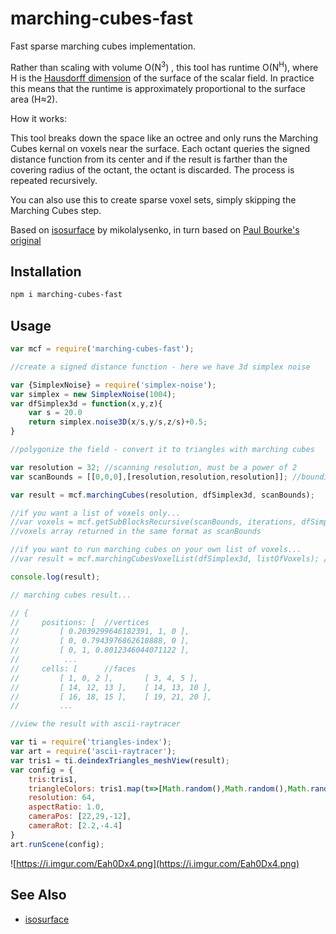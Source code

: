 # marching-cubes-fast

Fast sparse marching cubes implementation.

Rather than scaling with volume O(N<sup>3</sup>) , this tool has runtime O(N<sup>H</sup>), where H is the [Hausdorff dimension](https://en.wikipedia.org/wiki/Hausdorff_dimension) of the surface of the scalar field. In practice this means that the runtime is approximately proportional to the surface area (H≈2). 

How it works:

This tool breaks down the space like an octree and only runs the Marching Cubes kernal on voxels near the surface. Each octant queries the signed distance function from its center and if the result is farther than the covering radius of the octant, the octant is discarded. The process is repeated recursively.

You can also use this to create sparse voxel sets, simply skipping the Marching Cubes step. 

Based on [isosurface](https://www.npmjs.com/package/isosurface) by mikolalysenko, in turn based on [Paul Bourke's original](http://local.wasp.uwa.edu.au/~pbourke/geometry/polygonise/)

## Installation

```sh
npm i marching-cubes-fast
```

## Usage 

```javascript
var mcf = require('marching-cubes-fast');

//create a signed distance function - here we have 3d simplex noise

var {SimplexNoise} = require('simplex-noise');
var simplex = new SimplexNoise(1004);
var dfSimplex3d = function(x,y,z){
    var s = 20.0
    return simplex.noise3D(x/s,y/s,z/s)+0.5;
}

//polygonize the field - convert it to triangles with marching cubes

var resolution = 32; //scanning resolution, must be a power of 2
var scanBounds = [[0,0,0],[resolution,resolution,resolution]]; //bounding box to scan over

var result = mcf.marchingCubes(resolution, dfSimplex3d, scanBounds);

//if you want a list of voxels only...
//var voxels = mcf.getSubBlocksRecursive(scanBounds, iterations, dfSimplex3d);
//voxels array returned in the same format as scanBounds

//if you want to run marching cubes on your own list of voxels...
//var result = mcf.marchingCubesVoxelList(dfSimplex3d, listOfVoxels); //array of voxels, where each voxel is a bounding box like scanBounds

console.log(result);

// marching cubes result...

// {
//     positions: [  //vertices
//         [ 0.2039299646182391, 1, 0 ],
//         [ 0, 0.7943976862618888, 0 ],
//         [ 0, 1, 0.8012346044071122 ],
//          ...
//     cells: [      //faces
//         [ 1, 0, 2 ],       [ 3, 4, 5 ],
//         [ 14, 12, 13 ],    [ 14, 13, 10 ],
//         [ 16, 18, 15 ],    [ 19, 21, 20 ],
//         ...

//view the result with ascii-raytracer

var ti = require('triangles-index');
var art = require('ascii-raytracer');
var tris1 = ti.deindexTriangles_meshView(result);
var config = {
    tris:tris1,
    triangleColors: tris1.map(t=>[Math.random(),Math.random(),Math.random()]),
    resolution: 64,
    aspectRatio: 1.0,
    cameraPos: [22,29,-12],
    cameraRot: [2.2,-4.4]
}
art.runScene(config);
```

![https://i.imgur.com/Eah0Dx4.png](https://i.imgur.com/Eah0Dx4.png)


## See Also

- [isosurface](https://www.npmjs.com/package/isosurface) 